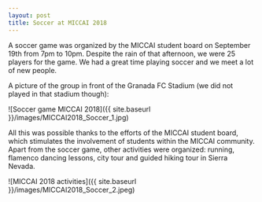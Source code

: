 ```yaml
---
layout: post
title: Soccer at MICCAI 2018
---
```


A soccer game was organized by the MICCAI student board on September 19th from 7pm to 10pm. Despite the rain of that afternoon, we were 25 players for the game. We had a great time playing soccer and we meet a lot of new people.

A picture of the group in front of the Granada FC Stadium (we did not played in that stadium though):

![Soccer game MICCAI 2018]({{ site.baseurl }}/images/MICCAI2018_Soccer_1.jpg)

All this was possible thanks to the efforts of the MICCAI student board, which stimulates the involvement of students within the MICCAI community. Apart from the soccer game, other activities were organized: running, flamenco dancing lessons, city tour and guided hiking tour in Sierra Nevada.

![MICCAI 2018 activities]({{ site.baseurl }}/images/MICCAI2018_Soccer_2.jpeg)
